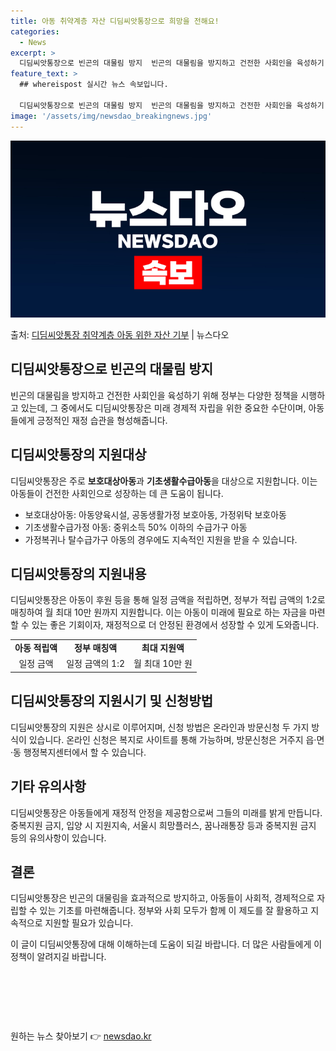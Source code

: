 ```yaml
---
title: 아동 취약계층 자산 디딤씨앗통장으로 희망을 전해요!
categories:
  - News
excerpt: >
  디딤씨앗통장으로 빈곤의 대물림 방지  빈곤의 대물림을 방지하고 건전한 사회인을 육성하기 위해 정부는 다양한 …
feature_text: >
  ## whereispost 실시간 뉴스 속보입니다.

  디딤씨앗통장으로 빈곤의 대물림 방지  빈곤의 대물림을 방지하고 건전한 사회인을 육성하기 위해 정부는 다양한 …
image: '/assets/img/newsdao_breakingnews.jpg'
---
```


![뉴스다오 속보](/assets/img/newsdao_breakingnews.jpg)

<p>출처: <a href="https://newsdao.kr/4563" rel="dofollow">디딤씨앗통장 취약계층 아동 위한 자산 기부</a> | 뉴스다오</p>

<h2 data-ke-size="size26">디딤씨앗통장으로 빈곤의 대물림 방지</h2>
<p data-ke-size="size16">빈곤의 대물림을 방지하고 건전한 사회인을 육성하기 위해 정부는 다양한 정책을 시행하고 있는데, 그 중에서도 디딤씨앗통장은 미래 경제적 자립을 위한 중요한 수단이며, 아동들에게 긍정적인 재정 습관을 형성해줍니다.</p>

<h2 data-ke-size="size26">디딤씨앗통장의 지원대상</h2>
<p data-ke-size="size16">디딤씨앗통장은 주로 <b>보호대상아동</b>과 <b>기초생활수급아동</b>을 대상으로 지원합니다. 이는 아동들이 건전한 사회인으로 성장하는 데 큰 도움이 됩니다.</p>
<ul>
<li>보호대상아동: 아동양육시설, 공동생활가정 보호아동, 가정위탁 보호아동</li>
<li>기초생활수급가정 아동: 중위소득 50% 이하의 수급가구 아동</li>
<li>가정복귀나 탈수급가구 아동의 경우에도 지속적인 지원을 받을 수 있습니다.</li>
</ul>

<h2 data-ke-size="size26">디딤씨앗통장의 지원내용</h2>
<p data-ke-size="size16">디딤씨앗통장은 아동이 후원 등을 통해 일정 금액을 적립하면, 정부가 적립 금액의 1:2로 매칭하여 월 최대 10만 원까지 지원합니다. 이는 아동이 미래에 필요로 하는 자금을 마련할 수 있는 좋은 기회이자, 재정적으로 더 안정된 환경에서 성장할 수 있게 도와줍니다.</p>
<table>
<tr>
<td style="text-align: center; height: 17px;"><b>아동 적립액</b></td>
<td style="text-align: center; height: 17px;"><b>정부 매칭액</b></td>
<td style="text-align: center; height: 17px;"><b>최대 지원액</b></td>
</tr>
<tr>
<td style="text-align: center; height: 17px;">일정 금액</td>
<td style="text-align: center; height: 17px;">일정 금액의 1:2</td>
<td style="text-align: center; height: 17px;">월 최대 10만 원</td>
</tr>
</table>

<h2 data-ke-size="size26">디딤씨앗통장의 지원시기 및 신청방법</h2>
<p data-ke-size="size16">디딤씨앗통장의 지원은 상시로 이루어지며, 신청 방법은 온라인과 방문신청 두 가지 방식이 있습니다. 온라인 신청은 복지로 사이트를 통해 가능하며, 방문신청은 거주지 읍·면·동 행정복지센터에서 할 수 있습니다.</p>

<h2 data-ke-size="size26">기타 유의사항</h2>
<p data-ke-size="size16">디딤씨앗통장은 아동들에게 재정적 안정을 제공함으로써 그들의 미래를 밝게 만듭니다. 중복지원 금지, 입양 시 지원지속, 서울시 희망플러스, 꿈나래통장 등과 중복지원 금지 등의 유의사항이 있습니다.</p>

<h2 data-ke-size="size26">결론</h2>
<p data-ke-size="size16">디딤씨앗통장은 빈곤의 대물림을 효과적으로 방지하고, 아동들이 사회적, 경제적으로 자립할 수 있는 기초를 마련해줍니다. 정부와 사회 모두가 함께 이 제도를 잘 활용하고 지속적으로 지원할 필요가 있습니다.</p>
<p data-ke-size="size16">이 글이 디딤씨앗통장에 대해 이해하는데 도움이 되길 바랍니다. 더 많은 사람들에게 이 정책이 알려지길 바랍니다.</p>
<p data-ke-size="size16">&nbsp;</p>
<p data-ke-size="size16">&nbsp;</p>
<p data-ke-size="size16">&nbsp;</p> 

원하는 뉴스 찾아보기 👉 <a href="https://newsdao.kr" rel="dofollow">newsdao.kr</a>


